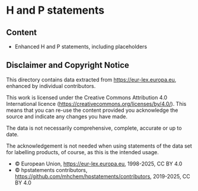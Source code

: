 # H and P statements


## Content

- Enhanced H and P statements, including placeholders



## Disclaimer and Copyright Notice

This directory
contains data extracted from <https://eur-lex.europa.eu>, enhanced by individual contributors.

This work is licensed under the Creative Commons Attribution 4.0 International licence (<https://creativecommons.org/licenses/by/4.0/>). This means that you can re-use the content provided you acknowledge the source and indicate any changes you have made.

The data is not necessarily comprehensive, complete, accurate or up to date.

The acknowledgement is not needed when using statements of the data set for labelling products, of course, as this is the intended usage.

- © European Union, https://eur-lex.europa.eu, 1998-2025, CC BY 4.0
- © hpstatements contributors, https://github.com/mhchem/hpstatements/contributors, 2019-2025, CC BY 4.0
